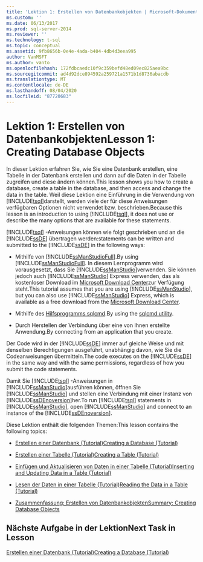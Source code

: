 ```yaml
---
title: 'Lektion 1: Erstellen von Datenbankobjekten | Microsoft-Dokumentation'
ms.custom: ''
ms.date: 06/13/2017
ms.prod: sql-server-2014
ms.reviewer: ''
ms.technology: t-sql
ms.topic: conceptual
ms.assetid: 9fb8656b-0e4e-4ada-b404-4db4d3eea995
author: VanMSFT
ms.author: vanto
ms.openlocfilehash: 172fdbcaedc10f9c359befd48ed09ec825aea9bc
ms.sourcegitcommit: ad4d92dce894592a259721a1571b1d8736abacdb
ms.translationtype: MT
ms.contentlocale: de-DE
ms.lasthandoff: 08/04/2020
ms.locfileid: "87720683"
---
```

# <a name="lesson-1-creating-database-objects"></a><span data-ttu-id="fbebf-102">Lektion 1: Erstellen von Datenbankobjekten</span><span class="sxs-lookup"><span data-stu-id="fbebf-102">Lesson 1: Creating Database Objects</span></span>
  <span data-ttu-id="fbebf-103">In dieser Lektion erfahren Sie, wie Sie eine Datenbank erstellen, eine Tabelle in der Datenbank erstellen und dann auf die Daten in der Tabelle zugreifen und diese ändern können.</span><span class="sxs-lookup"><span data-stu-id="fbebf-103">This lesson shows you how to create a database, create a table in the database, and then access and change the data in the table.</span></span> <span data-ttu-id="fbebf-104">Weil diese Lektion eine Einführung in die Verwendung von [!INCLUDE[tsql](../includes/tsql-md.md)]darstellt, werden viele der für diese Anweisungen verfügbaren Optionen nicht verwendet bzw. beschrieben.</span><span class="sxs-lookup"><span data-stu-id="fbebf-104">Because this lesson is an introduction to using [!INCLUDE[tsql](../includes/tsql-md.md)], it does not use or describe the many options that are available for these statements.</span></span>  
  
 [!INCLUDE[tsql](../includes/tsql-md.md)] <span data-ttu-id="fbebf-105">-Anweisungen können wie folgt geschrieben und an die [!INCLUDE[ssDE](../includes/ssde-md.md)] übertragen werden:</span><span class="sxs-lookup"><span data-stu-id="fbebf-105">statements can be written and submitted to the [!INCLUDE[ssDE](../includes/ssde-md.md)] in the following ways:</span></span>  
  
-   <span data-ttu-id="fbebf-106">Mithilfe von [!INCLUDE[ssManStudioFull](../includes/ssmanstudiofull-md.md)].</span><span class="sxs-lookup"><span data-stu-id="fbebf-106">By using [!INCLUDE[ssManStudioFull](../includes/ssmanstudiofull-md.md)].</span></span> <span data-ttu-id="fbebf-107">In diesem Lernprogramm wird vorausgesetzt, dass Sie [!INCLUDE[ssManStudio](../includes/ssmanstudio-md.md)]verwenden. Sie können jedoch auch [!INCLUDE[ssManStudio](../includes/ssmanstudio-md.md)] Express verwenden, das als kostenloser Download im [Microsoft Download Center](https://www.microsoft.com/download/details.aspx?id=14630)zur Verfügung steht.</span><span class="sxs-lookup"><span data-stu-id="fbebf-107">This tutorial assumes that you are using [!INCLUDE[ssManStudio](../includes/ssmanstudio-md.md)], but you can also use [!INCLUDE[ssManStudio](../includes/ssmanstudio-md.md)] Express, which is available as a free download from the [Microsoft Download Center](https://www.microsoft.com/download/details.aspx?id=14630).</span></span>  
  
-   <span data-ttu-id="fbebf-108">Mithilfe des [Hilfsprogramms sqlcmd](../tools/sqlcmd-utility.md).</span><span class="sxs-lookup"><span data-stu-id="fbebf-108">By using the [sqlcmd utility](../tools/sqlcmd-utility.md).</span></span>  
  
-   <span data-ttu-id="fbebf-109">Durch Herstellen der Verbindung über eine von Ihnen erstellte Anwendung.</span><span class="sxs-lookup"><span data-stu-id="fbebf-109">By connecting from an application that you create.</span></span>  
  
 <span data-ttu-id="fbebf-110">Der Code wird in der [!INCLUDE[ssDE](../includes/ssde-md.md)] immer auf gleiche Weise und mit denselben Berechtigungen ausgeführt, unabhängig davon, wie Sie die Codeanweisungen übermitteln.</span><span class="sxs-lookup"><span data-stu-id="fbebf-110">The code executes on the [!INCLUDE[ssDE](../includes/ssde-md.md)] in the same way and with the same permissions, regardless of how you submit the code statements.</span></span>  
  
 <span data-ttu-id="fbebf-111">Damit Sie [!INCLUDE[tsql](../includes/tsql-md.md)] -Anweisungen in [!INCLUDE[ssManStudio](../includes/ssmanstudio-md.md)]ausführen können, öffnen Sie [!INCLUDE[ssManStudio](../includes/ssmanstudio-md.md)] und stellen eine Verbindung mit einer Instanz von [!INCLUDE[ssDEnoversion](../includes/ssdenoversion-md.md)]her.</span><span class="sxs-lookup"><span data-stu-id="fbebf-111">To run [!INCLUDE[tsql](../includes/tsql-md.md)] statements in [!INCLUDE[ssManStudio](../includes/ssmanstudio-md.md)], open [!INCLUDE[ssManStudio](../includes/ssmanstudio-md.md)] and connect to an instance of the [!INCLUDE[ssDEnoversion](../includes/ssdenoversion-md.md)].</span></span>  
  
 <span data-ttu-id="fbebf-112">Diese Lektion enthält die folgenden Themen:</span><span class="sxs-lookup"><span data-stu-id="fbebf-112">This lesson contains the following topics:</span></span>  
  
-   [<span data-ttu-id="fbebf-113">Erstellen einer Datenbank &#40;Tutorial&#41;</span><span class="sxs-lookup"><span data-stu-id="fbebf-113">Creating a Database &#40;Tutorial&#41;</span></span>](lesson-1-1-creating-a-database.md)  
  
-   [<span data-ttu-id="fbebf-114">Erstellen einer Tabelle &#40;Tutorial&#41;</span><span class="sxs-lookup"><span data-stu-id="fbebf-114">Creating a Table &#40;Tutorial&#41;</span></span>](lesson-1-2-creating-a-table.md)  
  
-   [<span data-ttu-id="fbebf-115">Einfügen und Aktualisieren von Daten in einer Tabelle &#40;Tutorial&#41;</span><span class="sxs-lookup"><span data-stu-id="fbebf-115">Inserting and Updating Data in a Table &#40;Tutorial&#41;</span></span>](lesson-1-3-inserting-and-updating-data-in-a-table.md)  
  
-   [<span data-ttu-id="fbebf-116">Lesen der Daten in einer Tabelle &#40;Tutorial&#41;</span><span class="sxs-lookup"><span data-stu-id="fbebf-116">Reading the Data in a Table &#40;Tutorial&#41;</span></span>](lesson-1-4-reading-the-data-in-a-table.md)  
  
-   [<span data-ttu-id="fbebf-117">Zusammenfassung: Erstellen von Datenbankobjekten</span><span class="sxs-lookup"><span data-stu-id="fbebf-117">Summary: Creating Database Objects</span></span>](lesson-1-5-summary-creating-database-objects.md)  
  
## <a name="next-task-in-lesson"></a><span data-ttu-id="fbebf-118">Nächste Aufgabe in der Lektion</span><span class="sxs-lookup"><span data-stu-id="fbebf-118">Next Task in Lesson</span></span>  
 [<span data-ttu-id="fbebf-119">Erstellen einer Datenbank &#40;Tutorial&#41;</span><span class="sxs-lookup"><span data-stu-id="fbebf-119">Creating a Database &#40;Tutorial&#41;</span></span>](lesson-1-1-creating-a-database.md)  
  
  
